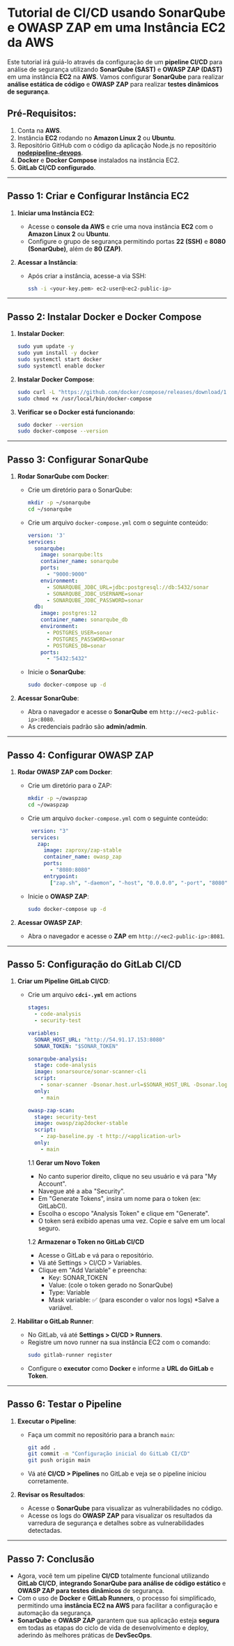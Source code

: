 # Tutorial de CI/CD usando SonarQube e OWASP ZAP em uma Instância EC2 da AWS

Este tutorial irá guiá-lo através da configuração de um **pipeline CI/CD** para análise de segurança utilizando **SonarQube (SAST)** e **OWASP ZAP (DAST)** em uma instância **EC2** na **AWS**. Vamos configurar **SonarQube** para realizar **análise estática de código** e **OWASP ZAP** para realizar **testes dinâmicos de segurança**.

## Pré-Requisitos:
1. Conta na **AWS**.
2. Instância **EC2** rodando no **Amazon Linux 2** ou **Ubuntu**.
3. Repositório GitHub com o código da aplicação Node.js no repositório **[nodepipeline-devops](https://github.com/cassiowt/nodepipeline-devops)**.
4. **Docker** e **Docker Compose** instalados na instância EC2.
5. **GitLab CI/CD configurado**.

---

## Passo 1: Criar e Configurar Instância EC2

1. **Iniciar uma Instância EC2**:
   - Acesse o **console da AWS** e crie uma nova instância **EC2** com o **Amazon Linux 2** ou **Ubuntu**.
   - Configure o grupo de segurança permitindo portas **22 (SSH)** e **8080 (SonarQube)**, além de **80 (ZAP)**.

2. **Acessar a Instância**:
   - Após criar a instância, acesse-a via SSH:
     ```bash
     ssh -i <your-key.pem> ec2-user@<ec2-public-ip>
     ```

---

## Passo 2: Instalar Docker e Docker Compose

1. **Instalar Docker**:
   ```bash
   sudo yum update -y
   sudo yum install -y docker
   sudo systemctl start docker
   sudo systemctl enable docker
   ```

2. **Instalar Docker Compose**:
   ```bash
   sudo curl -L "https://github.com/docker/compose/releases/download/1.29.2/docker-compose-$(uname -s)-$(uname -m)" -o /usr/local/bin/docker-compose
   sudo chmod +x /usr/local/bin/docker-compose
   ```

3. **Verificar se o Docker está funcionando**:
   ```bash
   sudo docker --version
   sudo docker-compose --version
   ```

---

## Passo 3: Configurar SonarQube

1. **Rodar SonarQube com Docker**:
   - Crie um diretório para o SonarQube:
     ```bash
     mkdir -p ~/sonarqube
     cd ~/sonarqube
     ```

   - Crie um arquivo `docker-compose.yml` com o seguinte conteúdo:
     ```yaml
     version: '3'
     services:
       sonarqube:
         image: sonarqube:lts
         container_name: sonarqube
         ports:
           - "9000:9000"
         environment:
           - SONARQUBE_JDBC_URL=jdbc:postgresql://db:5432/sonar
           - SONARQUBE_JDBC_USERNAME=sonar
           - SONARQUBE_JDBC_PASSWORD=sonar
       db:
         image: postgres:12
         container_name: sonarqube_db
         environment:
           - POSTGRES_USER=sonar
           - POSTGRES_PASSWORD=sonar
           - POSTGRES_DB=sonar
         ports:
           - "5432:5432"
     ```

   - Inicie o **SonarQube**:
     ```bash
     sudo docker-compose up -d
     ```

2. **Acessar SonarQube**:
   - Abra o navegador e acesse o **SonarQube** em `http://<ec2-public-ip>:8080`.
   - As credenciais padrão são **admin/admin**.

---

## Passo 4: Configurar OWASP ZAP

1. **Rodar OWASP ZAP com Docker**:
   - Crie um diretório para o ZAP:
     ```bash
     mkdir -p ~/owaspzap
     cd ~/owaspzap
     ```

   - Crie um arquivo `docker-compose.yml` com o seguinte conteúdo:
     ```yaml
      version: "3"
      services:
        zap:
          image: zaproxy/zap-stable
          container_name: owasp_zap
          ports:
            - "8080:8080"
          entrypoint:
            ["zap.sh", "-daemon", "-host", "0.0.0.0", "-port", "8080"]
     ```

   - Inicie o **OWASP ZAP**:
     ```bash
     sudo docker-compose up -d
     ```

2. **Acessar OWASP ZAP**:
   - Abra o navegador e acesse o **ZAP** em `http://<ec2-public-ip>:8081`.

---

## Passo 5: Configuração do GitLab CI/CD

1. **Criar um Pipeline GitLab CI/CD**:
   - Crie um arquivo **`cdci-.yml`** em actions
     ```yaml
     stages:
       - code-analysis
       - security-test

     variables:
       SONAR_HOST_URL: "http://54.91.17.153:8080"
       SONAR_TOKEN: "$SONAR_TOKEN"

     sonarqube-analysis:
       stage: code-analysis
       image: sonarsource/sonar-scanner-cli
       script:
         - sonar-scanner -Dsonar.host.url=$SONAR_HOST_URL -Dsonar.login=$SONAR_TOKEN
       only:
         - main

     owasp-zap-scan:
       stage: security-test
       image: owasp/zap2docker-stable
       script:
         - zap-baseline.py -t http://<application-url>
       only:
         - main
     ```
      1.1
      **Gerar um Novo Token**
       * No canto superior direito, clique no seu usuário e vá para "My Account".
       * Navegue até a aba "Security".
       * Em "Generate Tokens", insira um nome para o token (ex: GitLabCI).
       * Escolha o escopo "Analysis Token" e clique em "Generate".
       * O token será exibido apenas uma vez. Copie e salve em um local seguro.

      1.2
      **Armazenar o Token no GitLab CI/CD**
       * Acesse o GitLab e vá para o repositório.
       * Vá até Settings > CI/CD > Variables.
       * Clique em "Add Variable" e preencha:
          - Key: SONAR_TOKEN
          - Value: (cole o token gerado no SonarQube)
          - Type: Variable
          - Mask variable: ✅ (para esconder o valor nos logs)
      *Salve a variável.



2. **Habilitar o GitLab Runner**:
   - No GitLab, vá até **Settings > CI/CD > Runners**.
   - Registre um novo runner na sua instância EC2 com o comando:
     ```bash
     sudo gitlab-runner register
     ```
   - Configure o **executor** como **Docker** e informe a **URL do GitLab** e **Token**.

---

## Passo 6: Testar o Pipeline

1. **Executar o Pipeline**:
   - Faça um commit no repositório para a branch `main`:
     ```bash
     git add .
     git commit -m "Configuração inicial do GitLab CI/CD"
     git push origin main
     ```
   - Vá até **CI/CD > Pipelines** no GitLab e veja se o pipeline iniciou corretamente.

2. **Revisar os Resultados**:
   - Acesse o **SonarQube** para visualizar as vulnerabilidades no código.
   - Acesse os logs do **OWASP ZAP** para visualizar os resultados da varredura de segurança e detalhes sobre as vulnerabilidades detectadas.

---

## Passo 7: Conclusão

- Agora, você tem um pipeline **CI/CD** totalmente funcional utilizando **GitLab CI/CD**, **integrando SonarQube para análise de código estático** e **OWASP ZAP para testes dinâmicos** de segurança.
- Com o uso de **Docker** e **GitLab Runners**, o processo foi simplificado, permitindo uma **instância EC2 na AWS** para facilitar a configuração e automação da segurança.
- **SonarQube** e **OWASP ZAP** garantem que sua aplicação esteja **segura** em todas as etapas do ciclo de vida de desenvolvimento e deploy, aderindo às melhores práticas de **DevSecOps**.
